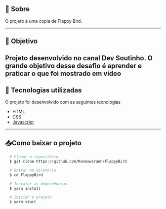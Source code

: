 ## 🔖 Sobre
O projeto é uma copia de Flappy Bird. 

---

## 📌 Objetivo
Projeto desenvolvido no canal Dev Soutinho. O grande objetivo desse desafio é aprender e praticar o que foi mostrado em video
---

## 🚀 Tecnologias utilizadas
O projeto foi desenvolvido com as seguintes tecnologias
- HTML
- CSS
- [Javascript](https://www.javascript.com/)

---

## 📥Como baixar o projeto

```bash
  # Clonar o repositório
  $ git clone https://github.com/Kaneswarann/FlappyBird

  # Entrar no diretório
  $ cd FlappyBird

  # Instalar as dependências
  $ yarn install

  # Iniciar o projeto
  $ yarn start
```
